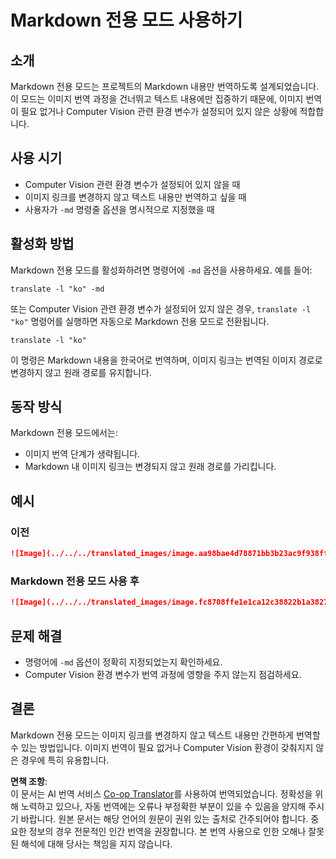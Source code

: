 <!--
CO_OP_TRANSLATOR_METADATA:
{
  "original_hash": "9b1b247a8d0f1736459e0e9ede0d9c92",
  "translation_date": "2025-06-12T11:38:11+00:00",
  "source_file": "getting_started/markdown-only-mode.md",
  "language_code": "ko"
}
-->
# Markdown 전용 모드 사용하기

## 소개  
Markdown 전용 모드는 프로젝트의 Markdown 내용만 번역하도록 설계되었습니다. 이 모드는 이미지 번역 과정을 건너뛰고 텍스트 내용에만 집중하기 때문에, 이미지 번역이 필요 없거나 Computer Vision 관련 환경 변수가 설정되어 있지 않은 상황에 적합합니다.

## 사용 시기  
- Computer Vision 관련 환경 변수가 설정되어 있지 않을 때  
- 이미지 링크를 변경하지 않고 텍스트 내용만 번역하고 싶을 때  
- 사용자가 `-md` 명령줄 옵션을 명시적으로 지정했을 때  

## 활성화 방법  
Markdown 전용 모드를 활성화하려면 명령어에 `-md` 옵션을 사용하세요. 예를 들어:  
```
translate -l "ko" -md
```

또는 Computer Vision 관련 환경 변수가 설정되어 있지 않은 경우, `translate -l "ko"` 명령어를 실행하면 자동으로 Markdown 전용 모드로 전환됩니다.

```
translate -l "ko"
```

이 명령은 Markdown 내용을 한국어로 번역하며, 이미지 링크는 번역된 이미지 경로로 변경하지 않고 원래 경로를 유지합니다.

## 동작 방식  
Markdown 전용 모드에서는:  
- 이미지 번역 단계가 생략됩니다.  
- Markdown 내 이미지 링크는 변경되지 않고 원래 경로를 가리킵니다.

## 예시  
### 이전  
```markdown
![Image](../../../translated_images/image.aa98bae4d78871bb3b23ac9f938ff86539da4cd6fb4c52dafedc4665135c3d61.ko.png)
```  
### Markdown 전용 모드 사용 후  
```markdown
![Image](../../../translated_images/image.fc8708ffe1e1ca12c38822b1a382726da4b232025d1daa8a50ab75c8635d0c4a.ko.png)
```

## 문제 해결  
- 명령어에 `-md` 옵션이 정확히 지정되었는지 확인하세요.  
- Computer Vision 환경 변수가 번역 과정에 영향을 주지 않는지 점검하세요.

## 결론  
Markdown 전용 모드는 이미지 링크를 변경하지 않고 텍스트 내용만 간편하게 번역할 수 있는 방법입니다. 이미지 번역이 필요 없거나 Computer Vision 환경이 갖춰지지 않은 경우에 특히 유용합니다.

**면책 조항**:  
이 문서는 AI 번역 서비스 [Co-op Translator](https://github.com/Azure/co-op-translator)를 사용하여 번역되었습니다. 정확성을 위해 노력하고 있으나, 자동 번역에는 오류나 부정확한 부분이 있을 수 있음을 양지해 주시기 바랍니다. 원본 문서는 해당 언어의 원문이 권위 있는 출처로 간주되어야 합니다. 중요한 정보의 경우 전문적인 인간 번역을 권장합니다. 본 번역 사용으로 인한 오해나 잘못된 해석에 대해 당사는 책임을 지지 않습니다.